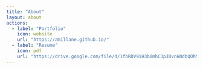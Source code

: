```yaml
---
title: "About"
layout: about
actions:
  - label: "Portfolio"
    icon: website
    url: "https://amillane.github.io/"
  - label: "Resume"
    icon: pdf
    url: "https://drive.google.com/file/d/1fbRDV9iH3b0mhC3pJDvn6NdbQOhM9B1j/view?usp=sharing"
---
```


